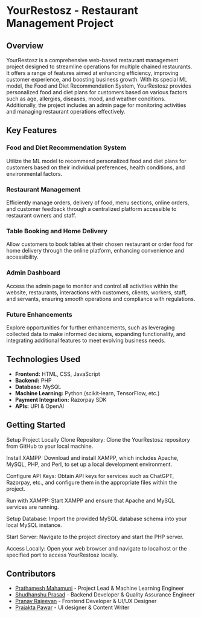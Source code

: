 # YourRestosz - Restaurant Management Project

## Overview
YourRestosz is a comprehensive web-based restaurant management project designed to streamline operations for multiple chained restaurants. It offers a range of features aimed at enhancing efficiency, improving customer experience, and boosting business growth. With its special ML model, the Food and Diet Recommendation System, YourRestosz provides personalized food and diet plans for customers based on various factors such as age, allergies, diseases, mood, and weather conditions. Additionally, the project includes an admin page for monitoring activities and managing restaurant operations effectively.

## Key Features
### Food and Diet Recommendation System
Utilize the ML model to recommend personalized food and diet plans for customers based on their individual preferences, health conditions, and environmental factors.

### Restaurant Management
Efficiently manage orders, delivery of food, menu sections, online orders, and customer feedback through a centralized platform accessible to restaurant owners and staff.

### Table Booking and Home Delivery
Allow customers to book tables at their chosen restaurant or order food for home delivery through the online platform, enhancing convenience and accessibility.

### Admin Dashboard
Access the admin page to monitor and control all activities within the website, restaurants, interactions with customers, clients, workers, staff, and servants, ensuring smooth operations and compliance with regulations.

### Future Enhancements
Explore opportunities for further enhancements, such as leveraging collected data to make informed decisions, expanding functionality, and integrating additional features to meet evolving business needs.

## Technologies Used
- **Frontend:** HTML, CSS, JavaScript
- **Backend:** PHP
- **Database:** MySQL
- **Machine Learning:** Python (scikit-learn, TensorFlow, etc.)
- **Payment Integration:** Razorpay SDK
- **APIs:** UPI & OpenAI

## Getting Started
Setup Project Locally
Clone Repository:
Clone the YourRestosz repository from GitHub to your local machine.

Install XAMPP:
Download and install XAMPP, which includes Apache, MySQL, PHP, and Perl, to set up a local development environment.

Configure API Keys:
Obtain API keys for services such as ChatGPT, Razorpay, etc., and configure them in the appropriate files within the project.

Run with XAMPP:
Start XAMPP and ensure that Apache and MySQL services are running.

Setup Database:
Import the provided MySQL database schema into your local MySQL instance.

Start Server:
Navigate to the project directory and start the PHP server.

Access Locally:
Open your web browser and navigate to localhost or the specified port to access YourRestosz locally.

## Contributors
- [Prathamesh Mahamuni]([link-to-your-profile](https://www.linkedin.com/in/prathameshmahamuni/)) - Project Lead & Machine Learning Engineer
- [Shudhanshu Prasad]([link-to-contributor-profile](https://www.linkedin.com/in/shudhanshu-prasad/)) - Backend Developer & Quality Assurance Engineer
- [Pranav Rajeevan]([link-to-contributor-profile](https://www.linkedin.com/in/pranav-rajeevan/)) - Frontend Developer & UI/UX Designer
- [Prajakta Pawar]([link-to-contributor-profile](https://www.linkedin.com/in/prajakta--pawar/)) - UI designer & Content Writer

